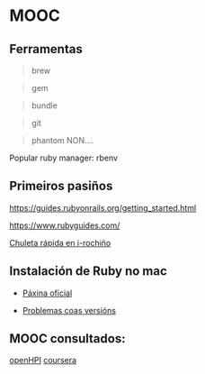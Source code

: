 # MOOC

## Ferramentas

> brew

> gem

> bundle

> git

> phantom NON....

Popular ruby manager: rbenv

## Primeiros pasiños

https://guides.rubyonrails.org/getting_started.html

https://www.rubyguides.com/

[Chuleta rápida en i-rochiño](https://gist.github.com/irocho/ab638b3f1214536c478a695c4cfd8364)


## Instalación de Ruby no mac

* [Páxina oficial](https://gorails.com/setup/osx/10.14-mojave)


* [Problemas coas versións](https://stackoverflow.com/questions/54738120/build-new-rails-app-error-loading-the-sqlite3-without-evidently-write-verion)


## MOOC consultados:

[openHPI]()
[coursera]()

